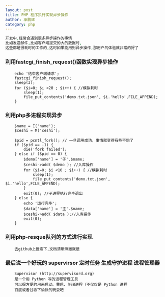 ```yaml
---
layout: post
title: PHP 程序执行实现异步操作
author: 承鹏辉
category: php
---
```


```php
开发中,经常会遇到很多异步操作的事情 
比如发送邮件,比如客户端提交的大的数据时,
这些都是很耗时的工作的,这时如果能用到异步操作,那用户的体验就非常的好了
```

### 利用fastcgi_finish_request()函数实现异步操作

```
	echo '结束客户端请求';
	fastcgi_finish_request();
	sleep(3);
	for ($i=0; $i <20 ; $i++) { //模拟耗时
		sleep(1);
		file_put_contents('demo.txt.json', $i.'hello',FILE_APPEND);
	}

```

### 利用php多进程实现异步

```
	$name = I('name');
	$ceshi = M('ceshi');

	$pid = pcntl_fork(); // 一旦调用成功，事情就变得有些不同了
	if ($pid == -1) {
		die('fork failed');
	} else if ($pid == 0) {
		$demo['name'] = '子'.$name;
		$ceshi->add( $demo ); //入库操作
		for ($i=0; $i <10 ; $i++) { //模拟耗时
			sleep(1);
			file_put_contents('demo.txt.json', $i.'hello',FILE_APPEND);
		}
		exit(0); //子进程执行完毕退出
	} else {
		echo '运行完毕';
		$data['name'] = '主'.$name;
		$ceshi->add( $data );//入库操作
		exit(0);
	}
```

### 利用php-resque队列的方式进行实现

```
	去github上搜索下,文档清晰照搬就是
```

### 最后说一个好玩的  supervirsor 定时任务 生成守护进程 进程管理器

```
	Supervisor (http://supervisord.org) 
	是一个用 Python 写的进程管理工具
	可以很方便的用来启动、重启、关闭进程（不仅仅是 Python 进程
	百度或者谷歌下愉快的玩耍吧
```

